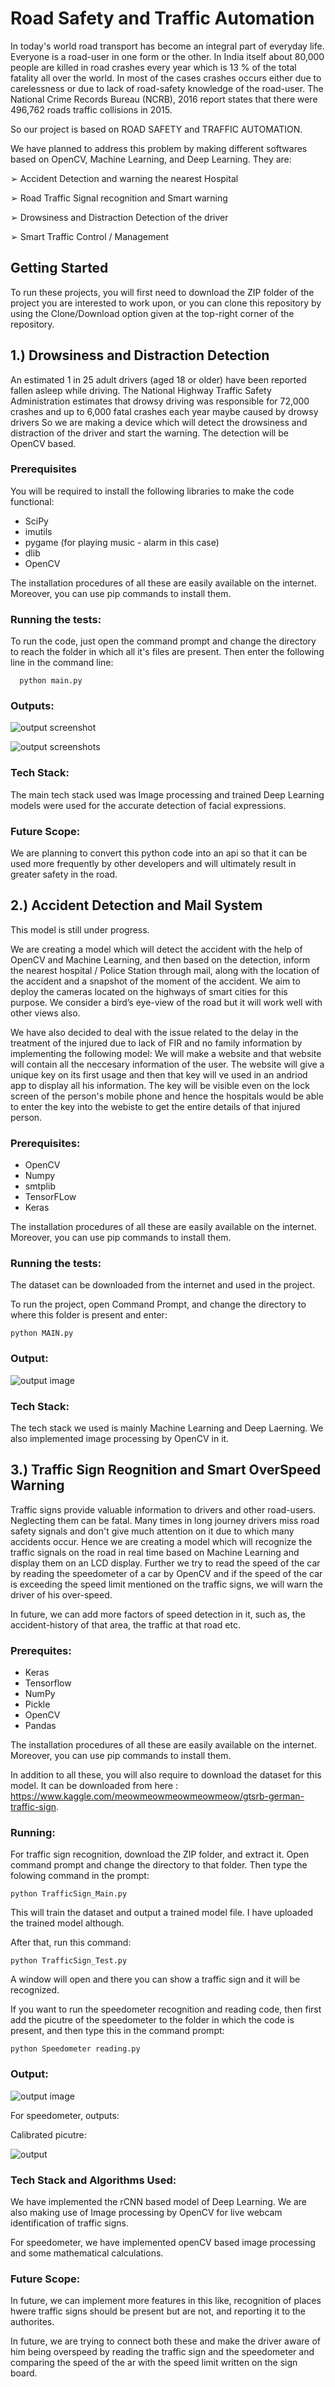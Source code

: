 # Road Safety and Traffic Automation

In today's world road transport has become an integral part of everyday life. Everyone is a road-user in one form or the other.
In India itself about 80,000 people are killed in road crashes every year which is 13 % of the total fatality all over the world.
In most of the cases crashes occurs either due to carelessness or due to lack of road-safety knowledge of the road-user.
The National Crime Records Bureau (NCRB), 2016 report states that there were 496,762 roads traffic collisions in 2015.

So our project is based on ROAD SAFETY and TRAFFIC AUTOMATION.

We have planned to address this problem by making different softwares based on OpenCV, Machine Learning, and Deep Learning.
They are:

➢ Accident Detection and warning the nearest Hospital

➢ Road Traffic Signal recognition and Smart warning

➢ Drowsiness and Distraction Detection of the driver

➢ Smart Traffic Control / Management

## Getting Started

To run these projects, you will first need to download the ZIP folder of the project you are interested to work upon, or you can clone this repository by using the Clone/Download option given at the top-right corner of the repository.

## 1.) Drowsiness and Distraction Detection

An estimated 1 in 25 adult drivers (aged 18 or older) have been reported fallen asleep while driving.
The National Highway Traffic Safety Administration estimates that drowsy driving was responsible for 72,000 crashes and up to 6,000 fatal crashes each year maybe caused by drowsy drivers
So we are making a device which will detect the drowsiness and distraction of the driver and start the warning.
The detection will be OpenCV based. 

### Prerequisites

You will be required to install the following libraries to make the code functional:

 * SciPy
 * imutils
 * pygame (for playing music - alarm in this case)
 * dlib
 * OpenCV
 
 
The installation procedures of all these are easily available on the internet. Moreover, you can use pip commands to install them. 

### Running the tests:

To run the code, just open the command prompt and change the directory to reach the folder in which all it's files are present. 
Then enter the following line in the command line:
      
      python main.py

### Outputs:

![output screenshot](https://github.com/Ananya1112/Road-Safety-and-Traffic-Automation/blob/master/Driver-distraction-detection/Screenshot%20(165).png)

![output screenshots](https://github.com/Ananya1112/Road-Safety-and-Traffic-Automation/blob/master/Driver-distraction-detection/Screenshot%20(166).png)


### Tech Stack:

The main tech stack used was Image processing and trained Deep Learning models were used for the accurate detection of facial expressions.  

### Future Scope:

We are planning to convert this python code into an api so that it can be used more frequently by other developers and will ultimately
result in greater safety in the road.

## 2.) Accident Detection and Mail System

This model is still under progress.

We are creating a model which will detect the accident with the help of OpenCV and Machine Learning, and then based on the detection, inform the nearest hospital / Police Station through mail, along with the location of the accident and a snapshot of the moment of the accident.
We aim to deploy the cameras located on the highways of smart cities for this purpose. We consider a bird’s eye-view of the road but it will work well with other views also.

We have also decided to deal with the issue related to the delay in the treatment of the injured due to lack of FIR and no family information by implementing the following model: 
We will make a website and that website will contain all the neccesary information of the user. The website will give a unique key on its first usage and then that key will ve used in an andriod app to display all his information. The key will be visible even on the lock screen of the person's mobile phone and hence the hospitals would be able to enter the key into the webiste to get the entire details of that injured person. 

### Prerequisites:

* OpenCV
* Numpy
* smtplib
* TensorFLow
* Keras

The installation procedures of all these are easily available on the internet. Moreover, you can use pip commands to install them. 

### Running the tests:

The dataset can be downloaded from the internet and used in the project.

To run the project, open Command Prompt, and change the directory to where this folder is present and enter:

    python MAIN.py
   
### Output: 

![output image](https://github.com/Ananya1112/Road-Safety-and-Traffic-Automation/blob/master/Accident%20detection%20and%20mail%20system/Screenshot%20(167).png)

### Tech Stack:

The tech stack we used is mainly Machine Learning and Deep Laerning. We also implemented image processing by OpenCV in it.

## 3.) Traffic Sign Reognition and Smart OverSpeed Warning

Traffic signs provide valuable information to drivers and other road-users. Neglecting them can be fatal.
Many times in long journey drivers miss road safety signals and don't give much attention on it due to which many accidents occur.
Hence we are creating a model which will recognize the traffic signals on the road in real time based on Machine Learning and display them on an LCD display.
Further we try to read the speed of the car by reading the speedometer of a car by OpenCV and if the speed of the car is exceeding the speed limit mentioned on the traffic signs, we will warn the driver of his over-speed.

In future, we can add more factors of speed detection in it, such as, the accident-history of that area, the traffic at that road etc.

### Prerequites:

* Keras
* Tensorflow
* NumPy
* Pickle
* OpenCV
* Pandas

The installation procedures of all these are easily available on the internet. Moreover, you can use pip commands to install them. 

In addition to all these, you will also require to download the dataset for this model. It can be downloaded from here :
https://www.kaggle.com/meowmeowmeowmeowmeow/gtsrb-german-traffic-sign.

### Running:

For traffic sign recognition, download the ZIP folder, and extract it. Open command prompt and change the directory to that folder.
Then type the folowing command in the prompt:

    python TrafficSign_Main.py
    
This will train the dataset and output a trained model file. I have uploaded the trained model although.

After that, run this command:
 
    python TrafficSign_Test.py
    
A window will open and there you can show a traffic sign and it will be recognized.

If you want to run the speedometer recognition and reading code, then first add the picutre of the speedometer to the folder in which the code is present, and then type this in the command prompt:
  
    python Speedometer reading.py
    

### Output:

![output image](https://github.com/Ananya1112/Road-Safety-and-Traffic-Automation/blob/master/Traffic%20Sign%20Recognition%20and%20Smart%20Warning/test.jpeg)

For speedometer, outputs:

Calibrated picutre:

![output](https://github.com/Ananya1112/Road-Safety-and-Traffic-Automation/blob/master/Traffic%20Sign%20Recognition%20and%20Smart%20Warning/Speedometer%20reading/gauge-3-calibration.jpg)

### Tech Stack and Algorithms Used:

We have implemented the rCNN based model of Deep Learning. We are also making use of Image processing by OpenCV for live webcam identification of traffic signs.

For speedometer, we have implemented openCV based image processing and some mathematical calculations.

### Future Scope:

In future, we can implement more features in this like, recognition of places hwere traffic signs should be present but are not, and reporting it to the authorites.

In future, we are trying to connect both these and make the driver aware of him being overspeed by reading the traffic sign and the speedometer and comparing the speed of the ar with the speed limit written on the sign board.



